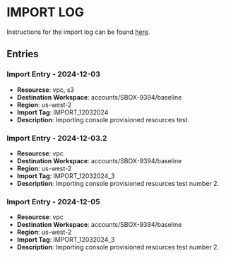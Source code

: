# IMPORT LOG

Instructions for the import log can be found [here](./IMPORT_LOG_INSTRUCTIONS.md).

## Entries

### Import Entry - 2024-12-03

- **Resourcse**: vpc, s3
- **Destination Workspace**: accounts/SBOX-9394/baseline
- **Region**: us-west-2
- **Import Tag**: IMPORT_12032024
- **Description**: Importing console provisioned resources test.

### Import Entry - 2024-12-03.2

- **Resourcse**: vpc
- **Destination Workspace**: accounts/SBOX-9394/baseline
- **Region**: us-west-2
- **Import Tag**: IMPORT_12032024_3
- **Description**: Importing console provisioned resources test number 2.

### Import Entry - 2024-12-05

- **Resourcse**: vpc
- **Destination Workspace**: accounts/SBOX-9394/baseline
- **Region**: us-west-2
- **Import Tag**: IMPORT_12032024_3
- **Description**: Importing console provisioned resources test number 2.